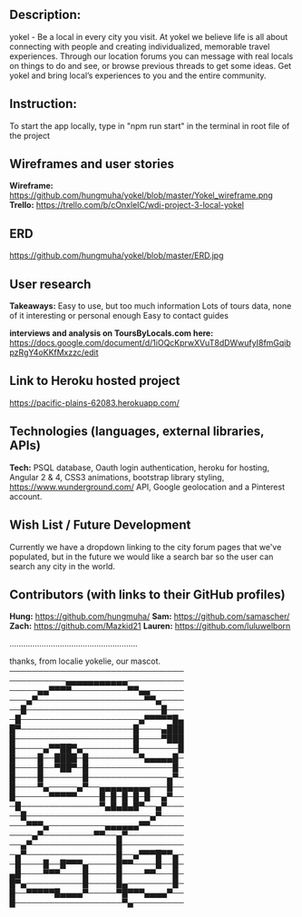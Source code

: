 ## Description:
yokel - Be a local in every city you visit.
At yokel we believe life is all about connecting with people and creating individualized, memorable travel experiences. Through our location forums you can message with real locals on things to do and see, or browse previous threads to get some ideas. Get yokel and bring local’s experiences to you and the entire community.

## Instruction: 
To start the app locally, type in "npm run start" in the terminal in root file of the project

## Wireframes and user stories
**Wireframe:** https://github.com/hungmuha/yokel/blob/master/Yokel_wireframe.png
**Trello:** https://trello.com/b/cOnxleIC/wdi-project-3-local-yokel

## ERD 
https://github.com/hungmuha/yokel/blob/master/ERD.jpg

## User research
**Takeaways:**
Easy to use, but too much information
Lots of tours data, none of it interesting or personal enough
Easy to contact guides

**interviews and analysis on ToursByLocals.com here:** https://docs.google.com/document/d/1iOQcKprwXVuT8dDWwufyI8fmGqibpzRgY4oKKfMxzzc/edit

## Link to Heroku hosted project
https://pacific-plains-62083.herokuapp.com/

## Technologies (languages, external libraries, APIs)
**Tech:** PSQL database, Oauth login authentication, heroku for hosting, Angular 2 & 4, CSS3 animations, bootstrap library styling, https://www.wunderground.com/ API, Google geolocation and a Pinterest account.

## Wish List / Future Development

Currently we have a dropdown linking to the city forum pages that we've populated, but in the future we would like a search bar so the user can search any city in the world.

## Contributors (with links to their GitHub profiles)
**Hung:** https://github.com/hungmuha/
**Sam:** https://github.com/samascher/
**Zach:** https://github.com/Mazkid21
**Lauren:** https://github.com/luluwelborn

........................................................

thanks, from localie yokelie, our mascot.
───────────────────────────────
──────────▄▄▄▄▄▄▄▄▄▄▄──────────
─────▄▄▀▀▀▀──────────▀▀▄▄──────
───▄▀───────────────────▀▀▄────
──█────────────────────────█───
─█─────────────────────▄▀▀▀▀▀█▄
█▀────────────────────█────▄███
█─────────────────────█────▀███
█─────▄▀▀██▀▄─────────█───────█
█────█──████─█─────────▀▄▄▄▄▄█─
█────█──▀██▀─█───────────────█─
█────█───────█──────────────▄▀─
█────▀▄─────▄▀──▄▄▄▄▄▄▄▄▄───█──
█──────▀▀▀▀▀────█─█─█─█─█──▄▀──
─█──────────────▀▄█▄█▄█▀──▄▀───
──█──────────────────────▄▀────
───▀▀▀▄──────────▄▄▄▄▄▄▀▀──────
────▄▀─────────▀▀──▄▀──────────
──▄▀───────────────█───────────
─▄▀────────────────█──▄▀▀▀█▀▀▄─
─█────█──█▀▀▀▄─────█▀▀────█──█─
▄█────▀▀▀────█─────█────▀▀───█─
█▀▄──────────█─────█▄────────█─
█──▀▀▀▀▀█▄▄▄▄▀─────▀█▀▀▀▄▄▄▄▀──
█───────────────────▀▄─────────


